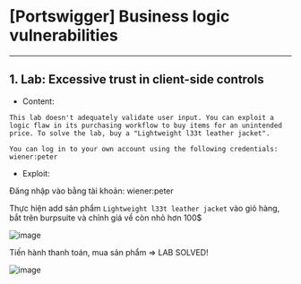 # [Portswigger] Business logic vulnerabilities

***
## 1. Lab: Excessive trust in client-side controls

* Content:
```
This lab doesn't adequately validate user input. You can exploit a logic flaw in its purchasing workflow to buy items for an unintended price. To solve the lab, buy a "Lightweight l33t leather jacket".

You can log in to your own account using the following credentials: wiener:peter
```
* Exploit:

Đăng nhập vào bằng tài khoản: wiener:peter

Thực hiện add sản phẩm `Lightweight l33t leather jacket` vào giỏ hàng, bắt trên burpsuite và chỉnh giá về còn nhỏ hơn 100$

![image](https://github.com/nguyenkhai98/nguyenkhai98.github.io/assets/51147179/e14d66b3-85e6-492d-a9e0-c1b49a36d348)

Tiến hành thanh toán, mua sản phẩm => LAB SOLVED!

![image](https://github.com/nguyenkhai98/nguyenkhai98.github.io/assets/51147179/431a0997-6492-4392-8085-21d83071bb87)
